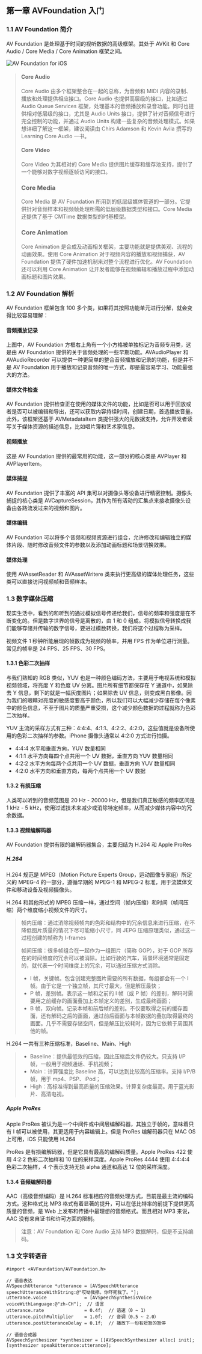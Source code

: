 ## 第一章 AVFoundation 入门



### 1.1 AV Foundation 简介

AV Foundation 是处理基于时间的视听数据的高级框架。其处于 AVKit 和 Core Audio / Core Media / Core Animation 框架之间。 

![AV Foundation for iOS](/Users/may-g/Desktop/frameworksBlockDiagram_2x.png)

> #### Core Audio
> Core Audio 由多个框架整合在一起的总称，为音频和 MIDI 内容的录制、播放和处理提供相应接口。Core Audio 也提供高层级的接口，比如通过 Audio Queue Services 框架，处理基本的音频播放和录音功能。同时也提供相对低层级的接口，尤其是 Audio Units 接口，提供了针对音频信号进行完全控制的功能，并通过 Audio Units 构建一些复杂的音频处理模式。如果想详细了解这一框架，建议阅读由 Chirs Adamson 和 Kevin Avila 撰写的 Learning Core Audio 一书。
> 
> #### Core Video
> Core Video 为其相对的 Core Media 提供图片缓存和缓存池支持，提供了一个能够对数字视频逐帧访问的接口。
> 
> ### Core Media 
> Core Media 是 AV Foundation 所用到的低层级媒体管道的一部分。它提供针对音频样本和视频帧处理所需的低层级数据类型和接口。Core Media 还提供了基于 CMTime 数据类型的时基模型。
> 
> ### Core Animation
> Core Animation 是合成及动画相关框架，主要功能就是提供美观、流程的动画效果。使用 Core Animation 对于视频内容的播放和视频捕获，AV Foundation 提供了硬件加速机制来对整个流程进行优化。AV Foundation 还可以利用 Core Animation 让开发者能够在视频编辑和播放过程中添加动画标题和图片效果。



### 1.2 AV Foundation 解析

AV Foundation 框架包含 100 多个类，如果将其按照功能单元进行分解，就会变得比较容易理解：

#### 音频播放记录

上图中，AV Foundation 方框右上角有一个小方格被单独标记为音频专用类，这是由 AV Foundation 提供的关于音频处理的一些早期功能。AVAudioPlayer 和 AVAudioRecorder 可以提供一种更简单的整合音频播放和记录的功能，但是并不是 AV Foundation 用于播放和记录音频的唯一方式，却是最容易学习、功能最强大的方法。

#### 媒体文件检查

AV Foundation 提供检查正在使用的媒体文件的功能，比如是否可以用于回放或者是否可以被编辑和导出，还可以获取内容持续时间，创建日期，首选播放音量。此外，该框架还基于 AVMetadataItem 类提供强大的元数据支持，允许开发者读写关于媒体资源的描述信息，比如唱片簿和艺术家信息。

#### 视频播放

这是 AV Foundation 提供的最常用的功能，这一部分的核心类是 AVPlayer 和 AVPlayerItem。

#### 媒体捕捉

AV Foundation 提供了丰富的 API 集可以对摄像头等设备进行精密控制。摄像头捕捉的核心类是 AVCaptureSession，其作为所有活动的汇集点来接收摄像头设备由各路流发过来的视频和图片。

#### 媒体编辑

AV Foundation 可以将多个音频和视频资源进行组合，允许修改和编辑独立的媒体片段、随时修改音频文件的参数以及添加动画标题和场景切换效果。

#### 媒体处理

使用 AVAssetReader 和 AVAssetWritere 类来执行更高级的媒体处理任务，这些类可以直接访问视频帧和音频样本。



### 1.3 数字媒体压缩

现实生活中，看到的和听到的通过模拟信号传递给我们，信号的频率和强度是在不断变化的。但是数字世界的信号是离散的，由 1 和 0 组成。将模拟信号转换成我们能够存储并传输的数字信号，要进过模数转换，我们将这个过程称为采样。

视频文件 1 秒钟所能展现的帧数成为视频的帧率，并用 FPS 作为单位进行测量。常见的帧率是 24 FPS、25 FPS、30 FPS。

#### 1.3.1 色彩二次抽样

与我们熟知的 RGB 类似，YUV 也是一种颜色编码方法，主要用于电视系统和模拟视频领域，将亮度 Y 和色度 UV 分离。图片所有细节都保存在 Y 通道中，如果除去 Y 信息，剩下的就是一幅灰度图片；如果除去 UV 信息，则变成黑白影像。因为我们的眼睛对亮度的敏感度要高于颜色，所以我们可以大幅减少存储在每个像素中的颜色信息，不至于图片的质量严重受损，这个减少颜色数据的过程就称为色彩二次抽样。

YUV 主流的采样方式有三种：4:4:4、4:1:1、4:2:2、4:2:0，这些值就是设备所使用的色彩二次抽样的参数。iPhone 摄像头通常以 4:2:0 方式进行拍摄。

- 4:4:4  水平和垂直方向，YUV 数量相同
- 4:1:1  水平方向每四个点共用一个 UV 数据，垂直方向 YUV 数量相同
- 4:2:2  水平方向每两个点共用一个 UV 数据，垂直方向 YUV 数量相同
- 4:2:0  水平方向和垂直方向，每两个点共用一个 UV 数据

#### 1.3.2 有损压缩

人类可以听到的音频范围是 20 Hz - 20000 Hz，但是我们真正敏感的频率区间是 1 kHz - 5 kHz，使用过滤技术来减少或消除特定频率，从而减少媒体内容中的冗余数据。

#### 1.3.3 视频编解码器

AV Foundation 提供有限的编解码器集合，主要归结为 H.264 和 Apple ProRes

##### H.264

H.264 规范是 MPEG（Motion Picture Experts Group，运动图像专家组）所定义的 MPEG-4 的一部分，遵循早期的 MPEG-1 和 MPEG-2 标准，用于流媒体文件和移动设备及视频摄像头。

H.264 和其他形式的 MPEG 压缩一样，通过空间（帧内压缩）和时间（帧间压缩）两个维度缩小视频文件的尺寸。

> 帧内压缩：通过消除视频帧内的色彩和结构中的冗余信息来进行压缩，在不降低图片质量的情况下尽可能缩小尺寸，同 JEPG 压缩原理类似，通过这一过程创建的帧称为 I-frames
>
> 帧间压缩：很多帧组合在一起作为一组图片（简称 GOP），对于 GOP 所存在的时间维度的冗余可以被消除。比如行驶的汽车，背景环境通常是固定的，就代表一个时间维度上的冗余，可以通过压缩方式消除。
>
> - I 帧，关键帧。包含创建完整图片需要的所有数据，每组都会有一个 I 帧。由于它是一个独立帧，其尺寸最大，但是解压最快；
> - P 帧，差别帧。表示这一帧和之前的 I 帧（或 P 帧）的差别，解码时需要用之前缓存的画面叠加上本帧定义的差别，生成最终画面；
> - B 帧，双向帧。记录本帧和前后帧的差别。不仅要取得之前的缓存画面，还有解码之后的画面，通过前后画面与本帧数据的叠加取得最终的画面。几乎不需要存储空间，但是解压比较耗时，因为它依赖于周围其他的帧。

H.264 一共有三种压缩标准，Baseline、Main、High

> - Baseline：提供最低效的压缩，因此压缩后文件仍较大。只支持 I/P 帧，一般用于视频通话、手机视频；
> - Main：计算强度比 Baseline 高，可以达到比较高的压缩率。支持 I/P/B 帧，用于 mp4、PSP、iPod；
> - High：高标准得到最高质量的压缩效果。计算复杂度最高。用于蓝光影片、高清电视。

##### Apple ProRes

Apple ProRes 被认为是一个中间件或中间层编解码器，其独立于帧的，意味着只有 I 帧可以被使用，其更适用于内容编辑上。但是 ProRes 编解码器只在 MAC OS 上可用，iOS 只能使用 H.264

ProRes 是有损编解码器，但是它具有最高的编解码质量。Apple ProRes 422 使用 4:2:2 色彩二次抽样和 10 位的采样深度。Apple ProRes 4444 使用 4:4:4:4 色彩二次抽样，4 个表示支持无损 alpha 通道和高达 12 位的采样深度。

#### 1.3.4 音频编解码器

AAC（高级音频编码）是 H.264 标准相应的音频处理方式，目前是最主流的编码方式。这种格式比 MP3 格式有着显著的提升，可以在低比特率的前提下提供更高质量的音频，是 Web 上发布和传播中最理想的音频格式。而且相对 MP3 来说，AAC 没有来自证书和许可方面的限制。

> 注意：AV Foundation 和 Core Audio 支持 MP3 数据解码，但是不支持编码。



### 1.3 文字转语音

```objc
#import <AVFoundation/AVFoundation.h>

// 语音表达
AVSpeechUtterance *utterance = [AVSpeechUtterance speechUtteranceWithString:@"哎呦我擦。你吓死我了。"];
utterance.voice              = [AVSpeechSynthesisVoice voiceWithLanguage:@"zh-CH"];  // 语言
utterance.rate               = 0.4f;  // 语速（0 ~ 1）
utterance.pitchMultiplier    = 1.0f;  // 音调（0.5 ~ 2.0）
utterance.postUtteranceDelay = 0.1f;  // 播放下一句有短暂的暂停
 
// 语音合成器
AVSpeechSynthesizer *synthesizer = [[AVSpeechSynthesizer alloc] init];
[synthesizer speakUtterance:utterance];
```

